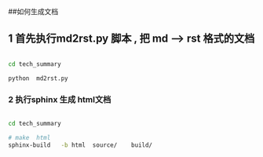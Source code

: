 


##如何生成文档


## 1 首先执行md2rst.py 脚本 , 把 md  --> rst 格式的文档

```bash

cd tech_summary

python  md2rst.py

```



### 2 执行sphinx 生成 html文档

```bash

cd tech_summary

# make  html
sphinx-build   -b html  source/    build/
```